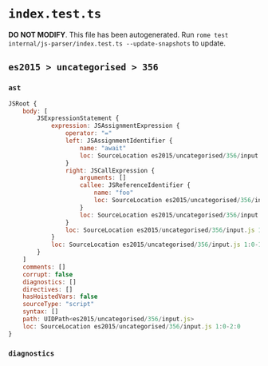 # `index.test.ts`

**DO NOT MODIFY**. This file has been autogenerated. Run `rome test internal/js-parser/index.test.ts --update-snapshots` to update.

## `es2015 > uncategorised > 356`

### `ast`

```javascript
JSRoot {
	body: [
		JSExpressionStatement {
			expression: JSAssignmentExpression {
				operator: "="
				left: JSAssignmentIdentifier {
					name: "await"
					loc: SourceLocation es2015/uncategorised/356/input.js 1:0-1:5 (await)
				}
				right: JSCallExpression {
					arguments: []
					callee: JSReferenceIdentifier {
						name: "foo"
						loc: SourceLocation es2015/uncategorised/356/input.js 1:8-1:11 (foo)
					}
					loc: SourceLocation es2015/uncategorised/356/input.js 1:8-1:13
				}
				loc: SourceLocation es2015/uncategorised/356/input.js 1:0-1:13
			}
			loc: SourceLocation es2015/uncategorised/356/input.js 1:0-1:14
		}
	]
	comments: []
	corrupt: false
	diagnostics: []
	directives: []
	hasHoistedVars: false
	sourceType: "script"
	syntax: []
	path: UIDPath<es2015/uncategorised/356/input.js>
	loc: SourceLocation es2015/uncategorised/356/input.js 1:0-2:0
}
```

### `diagnostics`

```

```
